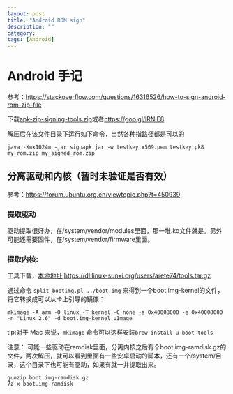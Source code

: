 ```yaml
---
layout: post
title: "Android ROM sign"
description: ""
category: 
tags: [Android]
---
```



# Android 手记
参考：<https://stackoverflow.com/questions/16316526/how-to-sign-android-rom-zip-file>

下载[apk-zip-signing-tools.zip](/soft/apk-zip-signing-tools.zip)或者<https://goo.gl/lRNlE8>

解压后在该文件目录下运行如下命令，当然各种指路径都是可以的

    java -Xmx1024m -jar signapk.jar -w testkey.x509.pem testkey.pk8 my_rom.zip my_signed_rom.zip

## 分离驱动和内核（暂时未验证是否有效）
参考：<https://forum.ubuntu.org.cn/viewtopic.php?t=450939>

### 提取驱动
驱动提取很好办，在/system/vendor/modules里面，那一堆.ko文件就是。另外可能还需要固件，在/system/vendor/firmware里面。

### 提取内核:

工具下载，[本地地址](/soft/tools.tar.gz),<https://dl.linux-sunxi.org/users/arete74/tools.tar.gz>

通过命令 `split_bootimg.pl ../boot.img` 来得到一个boot.img-kernel的文件，将它转换成可以从卡上引导的镜像：

    mkimage -A arm -O linux -T kernel -C none -a 0x40008000 -e 0x40008000 -n "Linux 2.6" -d boot.img-kernel uImage

tip:对于 Mac 来说，`mkimage` 命令可以这样安装`brew install u-boot-tools`

注意：
可能一些驱动在ramdisk里面，分离内核之后有个boot.img-ramdisk.gz的文件，两次解压，就可以看到里面有一些安卓启动的脚本，还有一个/system/目录，这个目录下也可能有驱动，如果有就一并提取出来。

    gunzip boot.img-ramdisk.gz
    7z x boot.img-ramdisk


